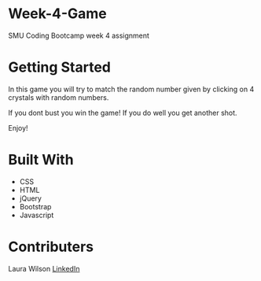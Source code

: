 # Week-4-Game

SMU Coding Bootcamp week 4 assignment

# Getting Started
In this game you will try to match the random number given by clicking on 4 crystals with random numbers.

If you dont bust you win the game! If you do well you get another shot. 

Enjoy!

# Built With
- CSS
- HTML
- jQuery
- Bootstrap
- Javascript

# Contributers
Laura Wilson [LinkedIn](www.linkedin.com/in/laura-wilson-03b266148)
